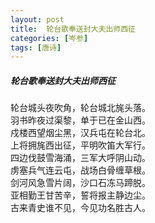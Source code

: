 ```yaml
---
layout: post
title:  轮台歌奉送封大夫出师西征
categories: [岑参]
tags: [唐诗]
---
```


##### 轮台歌奉送封大夫出师西征


轮台城头夜吹角，轮台城北旄头落。<br>
羽书昨夜过渠黎，单于已在金山西。<br>
戍楼西望烟尘黑，汉兵屯在轮台北。<br>
上将拥旄西出征，平明吹笛大军行。<br>
四边伐鼓雪海涌，三军大呼阴山动。<br>
虏塞兵气连云屯，战场白骨缠草根。<br>
剑河风急雪片阔，沙口石冻马蹄脱。<br>
亚相勤王甘苦辛，誓将报主静边尘。<br>
古来青史谁不见，今见功名胜古人。<br>

























